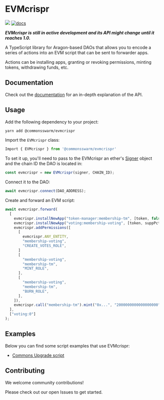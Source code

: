 # EVMcrispr

[![](https://img.shields.io/github/package-json/v/commonsswarm/evmcrispr?label=npm)](https://www.npmjs.com/package/@commonsswarm/evmcrispr) [![docs](https://github.com/commonsswarm/evmcrispr/actions/workflows/docs.yml/badge.svg)](https://commonsswarm.github.io/EVMcrispr/)

**_EVMcrispr is still in active development and its API might change until it reaches 1.0._**

A TypeScript library for Aragon-based DAOs that allows you to encode a series of actions into an EVM script that can be sent to forwarder apps.

Actions can be installing apps, granting or revoking permissions, minting tokens, withdrawing funds, etc.

## Documentation

Check out the [documentation](https://commonsswarm.github.io/EVMcrispr/modules.html) for an in-depth explanation of the API.

## Usage

Add the following dependency to your project:

```sh
yarn add @commonsswarm/evmcrispr
```

Import the `EVMcrispr` class:

```js
Import { EVMcrispr } from '@commonsswarm/evmcrispr'
```

To set it up, you'll need to pass to the EVMcrispr an ether's [Signer](https://docs.ethers.io/v5/single-page/#/v5/api/signer/-%23-signers) object and the chain ID the DAO is located in:

```js
const evmcrispr = new EVMcrispr(signer, CHAIN_ID);
```

Connect it to the DAO:

```js
await evmcrispr.connect(DAO_ADDRESS);
```

Create and forward an EVM script:

```js
await evmcrispr.forward(
  [
    evmcrispr.installNewApp("token-manager:membership-tm", [token, false, 0]),
    evmcrispr.installNewApp("voting:membership-voting", [token, suppPct, minQuorumPct, voteTime]),
    evmcrispr.addPermissions([
      [
        evmcrispr.ANY_ENTITY,
        "membership-voting",
        "CREATE_VOTES_ROLE",
      ]
      [
        "membership-voting",
        "membership-tm",
        "MINT_ROLE",
      ],
      [
        "membership-voting",
        "membership-tm",
        "BURN_ROLE",
      ],
    ]),
    evmcrispr.call("membership-tm").mint("0x...", "2000000000000000000"),
  ],
  ["voting:0"]
);
```

## Examples

Below you can find some script examples that use EVMcrispr:

- [Commons Upgrade script](https://github.com/CommonsSwarm/commons-upgrade)

## Contributing

We welcome community contributions!

Please check out our open Issues to get started.
